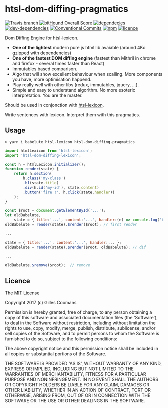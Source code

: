 # htsl-dom-diffing-pragmatics

[![Travis branch](https://img.shields.io/travis/nomocas/htsl-dom-diffing-pragmatics/master.svg)](https://travis-ci.org/nomocas/htsl-dom-diffing-pragmatics)
[![bitHound Overall Score](https://www.bithound.io/github/nomocas/htsl-dom-diffing-pragmatics/badges/score.svg)](https://www.bithound.io/github/nomocas/htsl-dom-diffing-pragmatics)
[![dependecies](https://img.shields.io/david/nomocas/htsl-dom-diffing-pragmatics.svg)]()
[![dev-dependencies](https://img.shields.io/david/dev/nomocas/htsl-dom-diffing-pragmatics.svg)]()
[![Conventional Commits](https://img.shields.io/badge/Conventional%20Commits-1.0.0-yellow.svg)](https://conventionalcommits.org)
[![npm](https://img.shields.io/npm/v/htsl-dom-diffing-pragmatics.svg)]()
[![licence](https://img.shields.io/npm/l/htsl-dom-diffing-pragmatics.svg)](https://spdx.org/licenses/MIT)
<!-- [![npm-downloads](https://img.shields.io/npm/dm/htsl-dom-diffing-pragmatics.svg)]() -->

Dom Diffing Engine for htsl-lexicon.

- __One of the lightest__ modern pure js html lib avaiable (around 4Ko gzipped with dependencies) 
- __One of the fastest DOM diffing engine__ (fastest than Mithril in chrome and firefox - several times faster than React)
- Immutables based comparison. 
- Algo that will show excellent behaviour when scalling. More components you have, more optimisation happend.
- Play really well with other libs (redux, immutables, jquery, ...).
- Simple and easy to understand algorithm. No more esoteric interpretation. You are the master.


Should be used in conjonction with [htsl-lexicon](https://github.com/nomocas/htsl-lexicon).

Write sentences with lexicon. Interpret them with this pragmatics.

## Usage
```
> yarn i babelute htsl-lexicon htsl-dom-diffing-pragmatics
```


```javascript
import htmlLexicon from 'htsl-lexicon';
import 'htsl-dom-diffing-lexicon';

const h = htmlLexicon.initializer();
function render(state) {
	return h.section(
		h.class('my-class')
		.h1(state.title)
		.div(h.id('my-id'), state.content)
		.button('fire !', h.click(state.handler))
	);
}

const $root = document.getElementById('...');
let oldBabelute,
	state = { title:'...', content:'...', handler:(e) => console.log('bouh', e) };
oldBabelute = render(state).$render($root); // first render

...

state = { title:'...', content:'...', handler:... };
oldBabelute = render(state).$render($root, oldBabelute); // dif

...

oldBabelute.$remove($root);  // remove

```

## Licence

The [MIT](http://opensource.org/licenses/MIT) License

Copyright 2017 (c) Gilles Coomans

Permission is hereby granted, free of charge, to any person obtaining a copy of this software and associated documentation files (the 'Software'), to deal in the Software without restriction, including without limitation the rights to use, copy, modify, merge, publish, distribute, sublicense, and/or sell copies of the Software, and to permit persons to whom the Software is furnished to do so, subject to the following conditions:

The above copyright notice and this permission notice shall be included in all copies or substantial portions of the Software.

THE SOFTWARE IS PROVIDED 'AS IS', WITHOUT WARRANTY OF ANY KIND, EXPRESS OR IMPLIED, INCLUDING BUT NOT LIMITED TO THE WARRANTIES OF MERCHANTABILITY, FITNESS FOR A PARTICULAR PURPOSE AND NONINFRINGEMENT. IN NO EVENT SHALL THE AUTHORS OR COPYRIGHT HOLDERS BE LIABLE FOR ANY CLAIM, DAMAGES OR OTHER LIABILITY, WHETHER IN AN ACTION OF CONTRACT, TORT OR OTHERWISE, ARISING FROM, OUT OF OR IN CONNECTION WITH THE SOFTWARE OR THE USE OR OTHER DEALINGS IN THE SOFTWARE.
